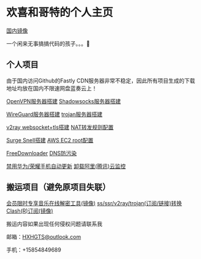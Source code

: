 # 欢喜和哥特的个人主页

[国内镜像](https://hxhgts.gitee.io/)

一个闲来无事搞搞代码的孩子。。。🤮

## 个人项目

由于国内访问Github的Fastly CDN服务器非常不稳定，因此所有项目生成的下载地址均放在国内不限速网盘蓝奏云上！

[OpenVPN服务器搭建](https://hxhgts.icu/OpenVPN-Server-Create)     [Shadowsocks服务器搭建](https://hxhgts.icu/SSServer/)

[WireGuard服务器搭建](https://hxhgts.icu/WireGuardServer/)     [trojan服务器搭建](https://hxhgts.icu/TrojanServer/)

[v2ray websocket+tls搭建](https://hxhgts.icu/v2ray-websocket-tls-nginx/) [NAT转发规则配置](https://hxhgts.icu/NATConfigGenerator/)

[Surge Snell搭建](https://hxhgts.icu/SnellServer/) [AWS EC2 root配置](https://hxhgts.icu/AWSECSRoot/)

[FreeDownloader](https://hxhgts.icu/FreeDownloader/)     [DNS防污染](https://hxhgts.icu/AntiDNSPollute/)

[禁用华为/荣耀手机自动更新](https://hxhgts.icu/HuaweiAntiUpdate/)     [卸载阿里(腾讯)云监控](https://hxhgts.icu/AliyunProtectUninstall/)

## 搬运项目（避免原项目失联）

[会员限时专享音乐在线解密工具(镜像)](https://hxhgts.icu/QQMusicUnblocker/)     [ss/ssr/v2ray/trojan(订阅/链接)转换Clash(R)订阅(镜像)](https://hxhgts.icu/ClashRuleTransfer/)

搬运内容如果出现任何侵权问题请联系我

邮箱：HXHGTS@outlook.com

手机：+15854849689
